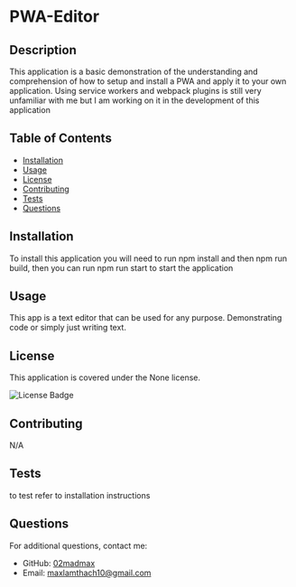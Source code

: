# PWA-Editor

## Description

This application is a basic demonstration of the understanding and comprehension of how to setup and install a PWA and apply it to your own application. Using service workers and webpack plugins is still very unfamiliar with me but I am working on it in the development of this application

## Table of Contents

- [Installation](#installation)
- [Usage](#usage)
- [License](#license)
- [Contributing](#contributing)
- [Tests](#tests)
- [Questions](#questions)

## Installation

To install this application you will need to run npm install and then npm run build, then you can run npm run start to start the application

## Usage

This app is a text editor that can be used for any purpose. Demonstrating code or simply just writing text.

## License

This application is covered under the None license.

![License Badge](https://img.shields.io/badge/license-None-brightgreen)

## Contributing

N/A

## Tests

to test refer to installation instructions

## Questions

For additional questions, contact me:
- GitHub: [02madmax](https://github.com/02madmax)
- Email: maxlamthach10@gmail.com

